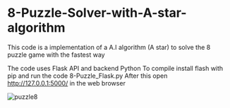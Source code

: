 # 8-Puzzle-Solver-with-A-star-algorithm
This code is a implementation of a A.I algorithm (A star) to solve the 8 puzzle game with the fastest way

The code uses Flask API and backend Python
To compile install flash with pip and run the code 8-Puzzle_Flask.py 
After this open http://127.0.0.1:5000/ in the web browser

![puzzle8](https://user-images.githubusercontent.com/76565870/161611269-f07f931d-40bc-47d9-b0a0-3d455b447e7d.gif)
